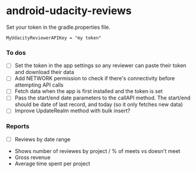 # android-udacity-reviews

Set your token in the gradle.properties file.

`MyUdacityReviewerAPIKey = "my token"`

### To dos

- [ ] Set the token in the app settings so any reviewer can paste their token and download their data
- [ ] Add NETWORK permission to check if there's connectivity before attempting API calls
- [ ] Fetch data when the app is first installed and the token is set
- [ ] Pass the start/end date parameters to the callAPI method. The start/end should be date of last record, and today (so it only fetches new data)
- [ ] Improve UpdateRealm method with bulk insert?

### Reports

- [ ] Reviews by date range
 * Shows number of reviewes by project / % of meets vs doesn't meet
 * Gross revenue
 * Average time spent per project
